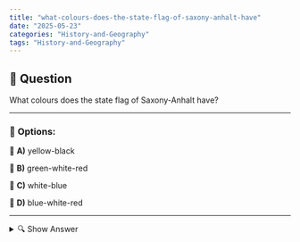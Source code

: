 ```yaml
---
title: "what-colours-does-the-state-flag-of-saxony-anhalt-have"
date: "2025-05-23"
categories: "History-and-Geography"
tags: "History-and-Geography"
---
```


## 📌 **Question**

What colours does the state flag of Saxony-Anhalt have?



---

### 📝 **Options:**

🔘 **A)** yellow-black

🔘 **B)** green-white-red

🔘 **C)** white-blue

🔘 **D)** blue-white-red

---

<details>
  <summary>🔍 Show Answer</summary>

  <p>
💡  <b>Correct Answer:</b>  a
  </p>
  <p>
    📖<b>Explanation:</b>
    
  </p>
</details>
